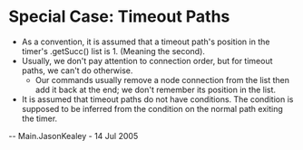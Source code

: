 # Special Case: Timeout Paths

  - As a convention, it is assumed that a timeout path's position in the
    timer's .getSucc() list is 1. (Meaning the second).
  - Usually, we don't pay attention to connection order, but for timeout
    paths, we can't do otherwise.
      - Our commands usually remove a node connection from the list then
        add it back at the end; we don't remember its position in the
        list.
  - It is assumed that timeout paths do not have conditions. The
    condition is supposed to be inferred from the condition on the
    normal path exiting the timer.

\-- Main.JasonKealey - 14 Jul 2005
